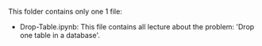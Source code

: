 This folder contains only one 1 file:
+ Drop-Table.ipynb: This file contains all lecture about the problem: 'Drop one table in a database'.
